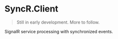 # SyncR.Client

> Still in early development. More to follow.

SignalR service processing with synchronized events.